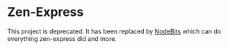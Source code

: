 # Zen-Express
This project is deprecated. It has been replaced by [NodeBits](https://github.com/jgretz/node-bits) which can do everything zen-express did and more.
